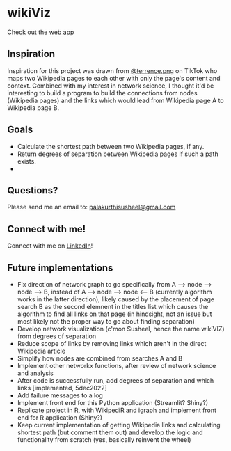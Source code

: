# wikiViz

Check out the [web app](https://ush19-wikiviz-front-end-implementationwikiviz-app-jvy70i.streamlit.app/)


##  Inspiration 
Inspiration for this project was drawn from [@terrence.png](https://www.tiktok.com/@terrence.png) on TikTok who maps two Wikipedia pages to each other with only the page's content and context. Combined with my interest in network science, I thought it'd be interesting to build a program to build the connections from nodes (Wikipedia pages) and the links which would lead from Wikipedia page A to Wikipedia page B. 

##  Goals
- Calculate the shortest path between two Wikipedia pages, if any. 
- Return degrees of separation between Wikipedia pages if such a path exists.
- 

##  Questions?
Please send me an email to: palakurthisusheel@gmail.com

##  Connect with me!
Connect with me on [LinkedIn](https://www.linkedin.com/in/psusheel/)!

##  Future implementations
- Fix direction of network graph to go specifically from A --> node --> node --> B, instead of A --> node --> node <-- B (currently algorithm works in the latter direction), likely caused by the placement of page search B as the second elemnent in the titles list which causes the algorithm to find all links on that page (in hindsight, not an issue but most likely not the proper way to go about finding separation)
- Develop network visualization (c'mon Susheel, hence the name wikiVIZ) from degrees of separation
- Reduce scope of links by removing links which aren't in the direct Wikipedia article
- Simplify how nodes are combined from searches A and B
- Implement other networkx functions, after review of network science and analysis
- After code is successfully run, add degrees of separation and which links [implemented, 5dec2022]
- Add failure messages to a log 
- Implement front end for this Python application (Streamlit? Shiny?)
- Replicate project in R, with WikipediR and igraph and implement front end for R application (Shiny?)
- Keep current implementation of getting Wikipedia links and calculating shortest path (but comment them out) and develop the logic and functionality from scratch (yes, basically reinvent the wheel)
